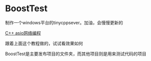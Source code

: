 ﻿# BoostTest
制作一个windows平台的tinycppsever。加油，会慢慢更新的


[C++ asio网络编程](超链接地址 "https://www.bilibili.com/video/BV1jm4y1r7AY/?spm_id_from=pageDriver&vd_source=3083729582baecf3ad2c3c52876b23aa")

跟着上面这个教程做的，试试看效果如何


BoostTest是主要发布项目的文件夹，而其他项目则是用来测试代码的项目